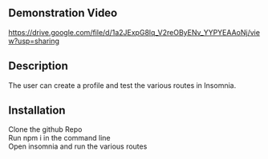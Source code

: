 ## Demonstration Video 
https://drive.google.com/file/d/1a2JExpG8lq_V2reOByENv_YYPYEAAoNj/view?usp=sharing

## Description
The user can create a profile and test the various routes in Insomnia. 

## Installation
Clone the github Repo <br />
Run npm i in the command line <br />
Open insomnia and run the various routes